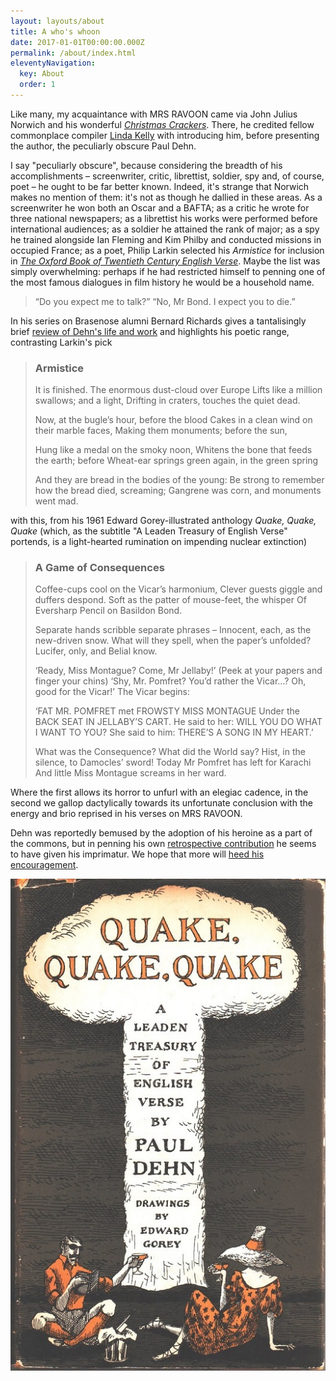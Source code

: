 ```yaml
---
layout: layouts/about
title: A who's whoon
date: 2017-01-01T00:00:00.000Z
permalink: /about/index.html
eleventyNavigation:
  key: About
  order: 1
---
```

Like many, my acquaintance with MRS RAVOON came via John Julius Norwich and his wonderful *[Christmas Crackers](https://johnsandoe.com/product/the-ultimate-christmas-cracker/)*. There, he credited fellow commonplace compiler [Linda Kelly](https://oldsite.johnsandoe.com/product/consolations-a-commonplace-book/) with introducing him, before presenting the author, the peculiarly obscure Paul Dehn.

I say "peculiarly obscure", because considering the breadth of his accomplishments – screenwriter, critic, librettist, soldier, spy and, of course, poet – he ought to be far better known. Indeed, it's strange that Norwich makes no mention of them: it's not as though he dallied in these areas. As a screenwriter he won both an Oscar and a BAFTA; as a critic he wrote for three national newspapers; as a librettist his works were performed before international audiences; as a soldier he attained the rank of major; as a spy he trained alongside Ian Fleming and Kim Philby and conducted missions in occupied France; as a poet, Philip Larkin selected his _Armistice_ for inclusion in *[The Oxford Book of Twentieth Century English Verse](https://blackwells.co.uk/bookshop/product/9780198121374?gC=5a105e8b&gclid=EAIaIQobChMIt5fflOm96gIVVOvtCh11Pgs8EAQYASABEgI26_D_BwE)*. Maybe the list was simply overwhelming: perhaps if he had restricted himself to penning one of the most famous dialogues in film history he would be a household name.

> “Do you expect me to talk?”
> “No, Mr Bond. I expect you to die.”

In his series on Brasenose alumni Bernard Richards gives a tantalisingly brief [review of Dehn's life and work](https://www.bnc.ox.ac.uk/downloads/brazen_nose_2008_9.pdf) and highlights his poetic range, contrasting Larkin's pick

> ### Armistice
>
> It is finished. The enormous dust-cloud over Europe 
> Lifts like a million swallows; and a light,
> Drifting in craters, touches the quiet dead.
>
> Now, at the bugle’s hour, before the blood 
> Cakes in a clean wind on their marble faces, 
> Making them monuments; before the sun,
>
> Hung like a medal on the smoky noon,
> Whitens the bone that feeds the earth; before 
> Wheat-ear springs green again, in the green spring
>
> And they are bread in the bodies of the young:
> Be strong to remember how the bread died, screaming; 
> Gangrene was corn, and monuments went mad.

with this, from his 1961 Edward Gorey-illustrated anthology *Quake, Quake, Quake* (which, as the subtitle "A Leaden Treasury of English Verse" portends, is a light-hearted rumination on impending nuclear extinction)

> ### A Game of Consequences
>
> Coffee-cups cool on the Vicar’s harmonium,
> Clever guests giggle and duffers despond. 
> Soft as the patter of mouse-feet, the whisper 
> Of Eversharp Pencil on Basildon Bond.
>
> Separate hands scribble separate phrases – 
> Innocent, each, as the new-driven snow.
> What will they spell, when the paper’s unfolded? 
> Lucifer, only, and Belial know.
>
> ‘Ready, Miss Montague? Come, Mr Jellaby!’ 
> (Peek at your papers and finger your chins) 
> ‘Shy, Mr. Pomfret? You’d rather the Vicar...? 
> Oh, good for the Vicar!’ The Vicar begins:
>
> ‘FAT MR. POMFRET met FROWSTY MISS MONTAGUE 
> Under the BACK SEAT IN JELLABY’S CART.
> He said to her: WILL YOU DO WHAT I WANT TO YOU? 
> She said to him: THERE’S A SONG IN MY HEART.’
>
> What was the Consequence? What did the World say? 
> Hist, in the silence, to Damocles’ sword!
> Today Mr Pomfret has left for Karachi
> And little Miss Montague screams in her ward.

Where the first allows its horror to unfurl with an elegiac cadence, in the second we gallop dactylically towards its unfortunate conclusion with the energy and brio reprised in his verses on MRS RAVOON.

Dehn was reportedly bemused by the adoption of his heroine as a part of the commons, but in penning his own [retrospective contribution](/sightings/a-reprise/) he seems to have given his imprimatur. We hope that more will [heed his encouragement](/report/).

![Quake, Quake, Quake jacket illustration](/static/img/quake-quake-quake.jpg)